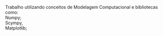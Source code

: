 Trabalho utilizando conceitos de Modelagem Computacional e bibliotecas como:  
Numpy;  
Scympy,   
Matplotlib;  
